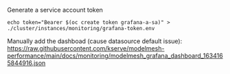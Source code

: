Generate a service account token
```
echo token="Bearer $(oc create token grafana-a-sa)" > ./cluster/instances/monitoring/grafana-token.env
```
Manually add the dashboad (cause datasource default issue): https://raw.githubusercontent.com/kserve/modelmesh-performance/main/docs/monitoring/modelmesh_grafana_dashboard_1634165844916.json